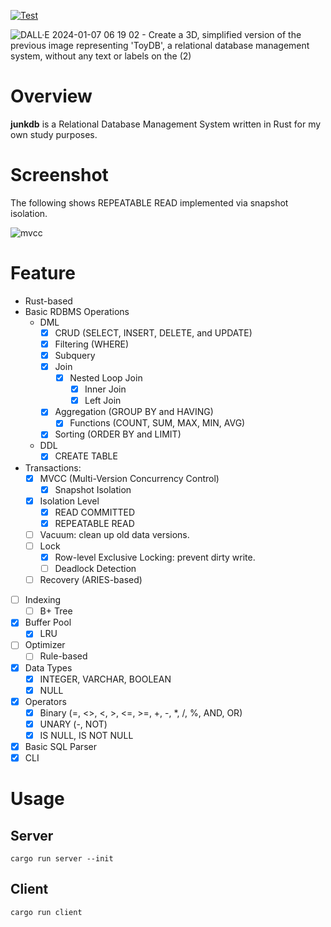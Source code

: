 [![Test](https://github.com/gtnao0219/junkdb/actions/workflows/test.yml/badge.svg)](https://github.com/gtnao0219/junkdb/actions/workflows/test.yml)

![DALL·E 2024-01-07 06 19 02 - Create a 3D, simplified version of the previous image representing 'ToyDB', a relational database management system, without any text or labels on the (2)](https://github.com/gtnao0219/toydb/assets/25474324/0926e663-95e7-4fe3-a938-f28bbd05dd69)

# Overview

**junkdb** is a Relational Database Management System written in Rust for my own study purposes.

# Screenshot

The following shows REPEATABLE READ implemented via snapshot isolation.

![mvcc](https://github.com/gtnao0219/toydb/assets/25474324/74254571-b03c-45e6-b515-f5962bb27f76)

# Feature

- Rust-based
- Basic RDBMS Operations
  - DML
    - [x] CRUD (SELECT, INSERT, DELETE, and UPDATE)
    - [x] Filtering (WHERE)
    - [x] Subquery
    - [x] Join
      - [x] Nested Loop Join
        - [x] Inner Join
        - [x] Left Join
    - [x] Aggregation (GROUP BY and HAVING)
      - [x] Functions (COUNT, SUM, MAX, MIN, AVG)
    - [x] Sorting (ORDER BY and LIMIT)
  - DDL
    - [x] CREATE TABLE
- Transactions:
  - [x] MVCC (Multi-Version Concurrency Control)
    - [x] Snapshot Isolation
  - [x] Isolation Level
    - [x] READ COMMITTED
    - [x] REPEATABLE READ
  - [ ] Vacuum: clean up old data versions.
  - [ ] Lock
    - [x] Row-level Exclusive Locking: prevent dirty write.
    - [ ] Deadlock Detection
  - [ ] Recovery (ARIES-based)
- [ ] Indexing
  - [ ] B+ Tree
- [x] Buffer Pool
  - [x] LRU
- [ ] Optimizer
  - [ ] Rule-based
- [x] Data Types
  - [x] INTEGER, VARCHAR, BOOLEAN
  - [x] NULL
- [x] Operators
  - [x] Binary (=, <>, <, >, <=, >=, +, -, \*, /, %, AND, OR)
  - [x] UNARY (-, NOT)
  - [x] IS NULL, IS NOT NULL
- [x] Basic SQL Parser
- [x] CLI

# Usage

## Server

```command
cargo run server --init
```

## Client

```command
cargo run client
```
